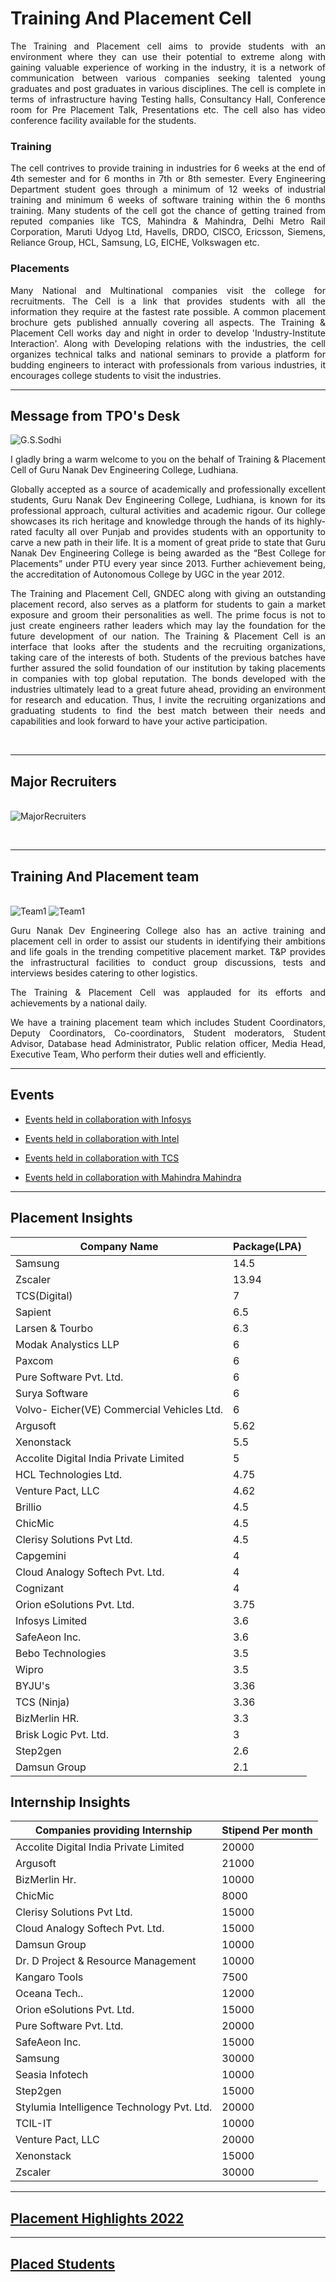# Training And Placement Cell
<p align=justify>
The Training and Placement cell aims to provide students with an environment where they can use their potential to extreme along with gaining valuable experience of working in the industry, it is a network of communication between various companies seeking talented young graduates and post graduates in various disciplines. The cell is complete in terms of infrastructure having Testing halls, Consultancy Hall, Conference room for Pre Placement Talk, Presentations etc.  The cell also has video conference facility available for the students.
</p>

### Training

<p align=justify>
The cell contrives to provide training in industries for 6 weeks at the end of 4th semester and for 6 months in 7th or 8th semester. Every Engineering Department student goes through a minimum of 12 weeks of industrial training and minimum 6 weeks of software training within the 6 months training. Many students of the cell got the chance of getting trained from reputed companies like TCS, Mahindra & Mahindra, Delhi Metro Rail Corporation, Maruti Udyog Ltd, Havells, DRDO, CISCO, Ericsson, Siemens, Reliance Group, HCL, Samsung, LG, EICHE, Volkswagen etc.
</p>

### Placements

<p align=justify>
Many National and Multinational companies visit the college for recruitments. The Cell is a link that provides students with all the information they require at the fastest rate possible. A common placement brochure gets published annually covering all aspects. The Training & Placement Cell works day and night in order to develop 'Industry-Institute Interaction'. Along with Developing relations with the industries, the cell organizes technical talks and national seminars to provide a platform for budding engineers to interact with professionals from various industries, it encourages college students to visit the industries. 
</p>


----

## Message from TPO's Desk

![G.S.Sodhi](Images/sodhi.jpg)
<p align=justify>
I gladly bring a warm welcome to you on the behalf of Training & Placement Cell of Guru Nanak Dev Engineering College, Ludhiana.
</p>

<p align=justify>
Globally accepted as a source of academically and professionally excellent students, Guru Nanak Dev Engineering College, Ludhiana, is known for its professional approach, cultural activities and academic rigour. Our college showcases its rich heritage and knowledge through the hands of its highly-rated faculty all over Punjab and provides students with an opportunity to carve a new path in their life. It is a moment of great pride to state that Guru Nanak Dev Engineering College is being awarded as the “Best College for Placements” under PTU every year since 2013. Further achievement being, the accreditation of Autonomous College by UGC in the year 2012.
</p>

<p align=justify>
The Training and Placement Cell, GNDEC along with giving an outstanding placement record, also serves as a platform for students to gain a market exposure and groom their personalities as well. The prime focus is not to just create engineers rather leaders which may lay the foundation for the future development of our nation. The Training & Placement Cell is an interface that looks after the students and the recruiting organizations, taking care of the interests of both.
Students of the previous batches have further assured the solid foundation of our institution by taking placements in companies with top global reputation. The bonds developed with the industries ultimately lead to a great future ahead, providing an environment for research and education. Thus,  I invite the recruiting organizations and graduating students to find the best match between their needs and capabilities and look forward to have your active participation.
</p>

<br />

---

## Major Recruiters

\
![MajorRecruiters](Images/MajorRecruiters-min.jpg)

<br />


----

## Training And Placement team
\
![Team1](Images/team1.jpeg)
![Team1](Images/team2.jpeg)
<p align=justify>
Guru Nanak Dev Engineering College also has an active training and placement cell in order to assist our students in identifying their ambitions and life goals in the trending competitive placement market. T&P provides the infrastructural facilities to conduct group discussions, tests and interviews besides catering to other logistics.
</p>

<p align=justify>
The Training & Placement Cell was applauded for its efforts and achievements by a national daily.
</p>

<p align=justify>
We have a training placement team which includes Student Coordinators, Deputy Coordinators, Co-coordinators, Student moderators, Student Advisor, Database head Administrator, Public relation officer, Media Head, Executive Team, Who perform their duties well and efficiently.
</p>

---


## Events

* [Events held in collaboration with Infosys](Events_Infosys.md)

* [Events held in collaboration with Intel](Events_Intel.md)

* [Events held in collaboration with TCS](Events_TCS.md)

* [Events held in collaboration with Mahindra Mahindra](Events_MM.md)

---

## Placement Insights

| Company Name | Package(LPA) |
|--------------|--------------|
|Samsung | 14.5 |
|Zscaler | 13.94 |
|TCS(Digital) | 7 |
|Sapient | 6.5 |
|Larsen & Tourbo | 6.3 |
|Modak Analystics LLP | 6 |
|Paxcom | 6 |
|Pure Software Pvt. Ltd. | 6 |
|Surya Software | 6 |
|Volvo- Eicher(VE) Commercial Vehicles Ltd. | 6 |
|Argusoft | 5.62 |
|Xenonstack | 5.5 |
|Accolite Digital India Private Limited | 5 |
|HCL Technologies Ltd. | 4.75 |
|Venture Pact, LLC | 4.62 |
|Brillio | 4.5 |
|ChicMic | 4.5 |
|Clerisy Solutions Pvt Ltd. | 4.5 |
|Capgemini | 4 |
|Cloud Analogy Softech Pvt. Ltd. | 4 |
|Cognizant | 4 |
|Orion eSolutions Pvt. Ltd. | 3.75 |
|Infosys Limited | 3.6 |
|SafeAeon Inc. | 3.6 |
|Bebo Technologies | 3.5 |
|Wipro | 3.5 |
|BYJU's | 3.36 |
|TCS (Ninja) | 3.36 |
|BizMerlin HR. | 3.3 |
|Brisk Logic Pvt. Ltd. | 3 |
|Step2gen | 2.6 |
|Damsun Group | 2.1 |

## Internship Insights

| Companies providing Internship |	Stipend Per month |
|--------------------------------|--------------------|
| Accolite Digital India Private Limited | 20000 |
| Argusoft | 21000 |
| BizMerlin Hr. | 10000 |
| ChicMic | 8000 |
| Clerisy Solutions Pvt Ltd. | 15000 |
| Cloud Analogy Softech Pvt. Ltd. | 15000 |
| Damsun Group | 10000 |
| Dr. D Project & Resource Management | 10000 |
| Kangaro Tools | 7500 |
| Oceana Tech.. | 12000 |
| Orion eSolutions Pvt. Ltd. | 15000 |
| Pure Software Pvt. Ltd. | 20000 |
| SafeAeon Inc. | 15000 |
| Samsung | 30000 |
| Seasia Infotech | 10000 |
| Step2gen | 15000 |
| Stylumia Intelligence Technology Pvt. Ltd. | 20000 |
| TCIL-IT | 10000 |
| Venture Pact, LLC | 20000 |
| Xenonstack | 15000 |
| Zscaler | 30000 |



----
## [Placement Highlights 2022](Placement_highlights_2022.md)

---
## [Placed Students](Placed_students.md)
